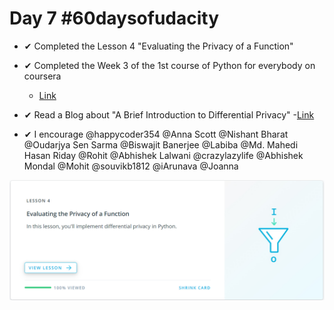 # Day 7 #60daysofudacity

- ✔ Completed the Lesson 4 "Evaluating the Privacy of a Function"

- ✔ Completed the Week 3 of the 1st course of Python for everybody on coursera
    - [Link](https://www.coursera.org/learn/python?specialization=python)

- ✔ Read a Blog about "A Brief Introduction to Differential Privacy"
    -[Link](https://medium.com/georgian-impact-blog/a-brief-introduction-to-differential-privacy-eacf8722283b)

- ✔ I encourage @happycoder354 @Anna Scott @Nishant Bharat @Oudarjya Sen Sarma @Biswajit Banerjee @Labiba @Md. Mahedi Hasan Riday @Rohit @Abhishek Lalwani @crazylazylife @Abhishek Mondal @Mohit @souvikb1812 @iArunava @Joanna

![L4 done](https://github.com/darkmatter18/Secure-and-private-ai/blob/master/60DaysOfUdacity/images/l4_done.png)